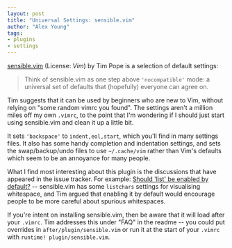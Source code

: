 ```yaml
---
layout: post
title: "Universal Settings: sensible.vim"
author: "Alex Young"
tags: 
- plugins
- settings
---
```


[sensible.vim](https://github.com/tpope/vim-sensible) (License: _Vim_) by Tim Pope is a selection of default settings:

> Think of sensible.vim as one step above `'nocompatible'` mode: a universal set of defaults that (hopefully) everyone can agree on.

Tim suggests that it can be used by beginners who are new to Vim, without relying on "some random vimrc you found".  The settings aren't a million miles off my own `.vimrc`, to the point that I'm wondering if I should just start using sensible.vim and clean it up a little bit.

It sets `'backspace'` to `indent,eol,start`, which you'll find in many settings files.  It also has some handy completion and indentation settings, and sets the swap/backup/undo files to use `~/.cache/vim` rather than Vim's defaults which seem to be an annoyance for many people.

What I find most interesting about this plugin is the discussions that have appeared in the issue tracker.  For example: [Should 'list' be enabled by default?](https://github.com/tpope/vim-sensible/issues/5) -- sensible.vim has some `listchars` settings for visualising whitespace, and Tim argued that enabling it by default would encourage people to be more careful about spurious whitespaces.

If you're intent on installing sensible.vim, then be aware that it will load after your `.vimrc`.  Tim addresses this under "FAQ" in the readme -- you could put overrides in `after/plugin/sensible.vim` or run it at the start of your `.vimrc` with `runtime! plugin/sensible.vim`.

